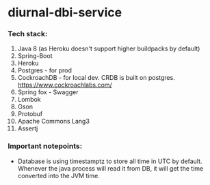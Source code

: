 # diurnal-dbi-service

### Tech stack:

<ol>
<li>Java 8 (as Heroku doesn't support higher buildpacks by default)</li>
<li>Spring-Boot</li>
<li>Heroku</li>
<li>Postgres - for prod</li>
<li>CockroachDB - for local dev. CRDB is built on postgres. <a href="https://www.cockroachlabs.com">https://www.cockroachlabs.com/</a></li>
<li>Spring fox - Swagger</li>
<li>Lombok</li>
<li>Gson</li>
<li>Protobuf</li>
<li>Apache Commons Lang3</li>
<li>Assertj</li>
</ol> 

### Important notepoints:

<ul>
<li>Database is using timestamptz to store all time in UTC by default. Whenever the java process will read it from DB, it will get the time converted into the JVM time.</li>
</ul> 